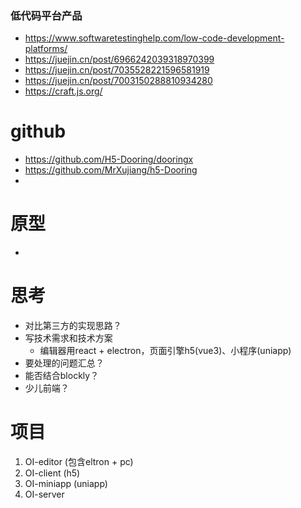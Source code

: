 ### 低代码平台产品
- https://www.softwaretestinghelp.com/low-code-development-platforms/
- https://juejin.cn/post/6966242039318970399
- https://juejin.cn/post/7035528221596581919
- https://juejin.cn/post/7003150288810934280
- https://craft.js.org/

# github
- https://github.com/H5-Dooring/dooringx
- https://github.com/MrXujiang/h5-Dooring
- 

# 原型
- 

# 思考
- 对比第三方的实现思路？
- 写技术需求和技术方案
  - 编辑器用react + electron，页面引擎h5(vue3)、小程序(uniapp)
- 要处理的问题汇总？
- 能否结合blockly？
- 少儿前端？

# 项目
1. OI-editor (包含eltron + pc)
2. OI-client (h5)
3. OI-miniapp (uniapp)
4. OI-server